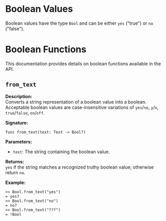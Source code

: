 # Boolean Values

Boolean values have the type `Bool` and can be either `yes` ("true") or `no`
("false").

# Boolean Functions

This documentation provides details on boolean functions available in the API.

## `from_text`

**Description:**  
Converts a string representation of a boolean value into a boolean. Acceptable
boolean values are case-insensitive variations of `yes`/`no`, `y`/`n`,
`true`/`false`, `on`/`off`.

**Signature:**  
```tomo
func from_text(text: Text -> Bool?)
```

**Parameters:**

- `text`: The string containing the boolean value.

**Returns:**  
`yes` if the string matches a recognized truthy boolean value; otherwise return `no`.

**Example:**  
```tomo
>> Bool.from_text("yes")
= yes?
>> Bool.from_text("no")
= no?
>> Bool.from_text("???")
= !Bool
```

